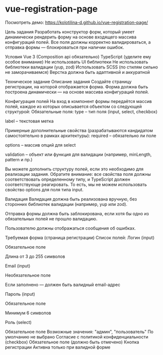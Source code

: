 # vue-registration-page

Посмотреть демо: https://kolotilina-d.github.io/vue-registration-page/

Цель задания
Разработать конструктор форм, который умеет динамически рендерить форму на основе входящего массива конфигураций полей. Все поля должны корректно валидироваться, а отправка формы — блокироваться при наличии ошибок.

Условия
Vue 3 (Composition api обязательно)
TypeScript (уделите ему особое внимание)
Не использовать UI библиотеки
Не использовать библиотеки валидации (yup, zod)
Использовать SCSS (по стилям сильно не заморачиваемся)
Верстка должна быть адаптивной и аккуратной

Техническое задание
Описание задания
Создайте страницу регистрации, на которой отображается форма. Форма должна быть построена динамически — на основе массива конфигураций полей.

Конфигурация полей
На вход в компонент формы передаётся массив полей, каждое из которых описывается объектом со следующей структурой:
Обязательные поля:
type – тип поля (input, select, checkbox)


label – текстовая метка


Примерные дополнительные свойства (разрабатываются кандидатом самостоятельно в рамках архитектуры):
required – обязательно ли поле


options – массив опций для select


validation – объект или функция для валидации (например, minLength, pattern и пр.)


Вы можете дополнить структуру полей, если это необходимо для реализации задания.
Обратите внимание: все свойства поля должны соответствовать определенному типу, и TypeScript должен соответствующе реагировать. То есть, мы не можем использовать свойство options для поля типа input.

Валидация
Валидация должна быть реализована вручную, без сторонних библиотек валидации (например, yup или zod).


Отправка формы должна быть заблокирована, если хотя бы одно из обязательных полей не прошло валидацию.


Пользователю должны отображаться сообщения об ошибках.

Требуемая форма (страница регистрации)
Список полей:
Логин (input)


Обязательное поле


Длина от 3 до 255 символов


Email (input)


Необязательное поле


Если заполнено — должен быть валидный email-адрес


Пароль (input)


Обязательное поле


Минимум 6 символов


Роль (select)


Обязательное поле
Возможные значения: "админ", "пользователь"
По умолчанию не выбрано
Согласие с политикой конфиденциальности (checkbox)
Обязательное поле (должно быть отмечено)
Кнопка регистрации
Активна только при валидной форме
